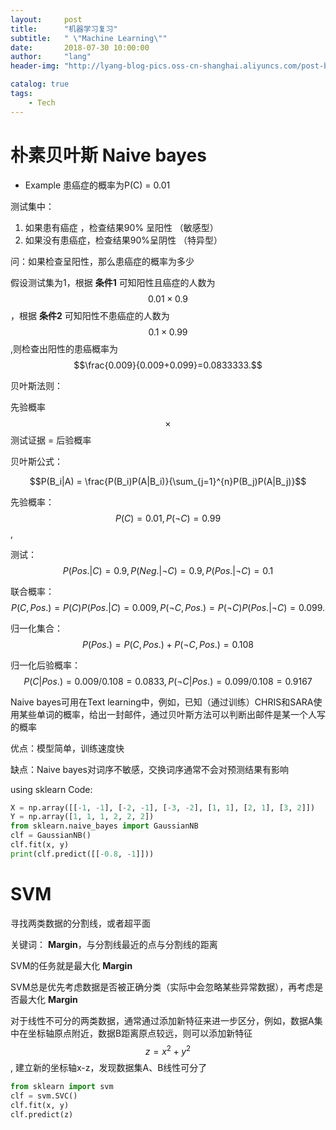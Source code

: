 ```yaml
---
layout:     post
title:      "机器学习复习"
subtitle:   " \"Machine Learning\""
date:       2018-07-30 10:00:00
author:     "lang"
header-img: "http://lyang-blog-pics.oss-cn-shanghai.aliyuncs.com/post-bg-2017/0330/170330.jpg"

catalog: true
tags:
    - Tech
---
```


# 朴素贝叶斯 Naive bayes

* Example
患癌症的概率为P(C) = 0.01

测试集中：

1. 如果患有癌症 ，检查结果90% 呈阳性 （敏感型）
2. 如果没有患癌症，检查结果90%呈阴性 （特异型）

问：如果检查呈阳性，那么患癌症的概率为多少

假设测试集为1，根据 **条件1** 可知阳性且癌症的人数为$$0.01\times{}0.9$$，根据 **条件2** 可知阳性不患癌症的人数为$$0.1\times0.99$$,则检查出阳性的患癌概率为$$\frac{0.009}{0.009+0.099}=0.0833333.$$

贝叶斯法则：

先验概率 $$\times$$ 测试证据 = 后验概率

贝叶斯公式：

$$P(B_i|A) = \frac{P(B_i)P(A|B_i)}{\sum_{j=1}^{n}P(B_j)P(A|B_j)}$$

先验概率：$$P(C) = 0.01, P(\neg{}C)=0.99$$,

测试：$$P(Pos.|C) = 0.9, P(Neg.|\neg{}C)=0.9, P(Pos.|\neg{}C)=0.1$$

联合概率：$$P(C,Pos.) = P(C)P(Pos.|C) = 0.009, P(\neg{}C,Pos.)=P(\neg{}C)P(Pos.|\neg{}C) = 0.099.$$

归一化集合：$$P(Pos.) = P(C,Pos.)+P(\neg{}C,Pos.) = 0.108$$

归一化后验概率：$$P(C|Pos.) = 0.009/0.108 = 0.0833,  P(\neg{}C|Pos.) = 0.099/0.108 = 0.9167$$

Naive bayes可用在Text learning中，例如，已知（通过训练）CHRIS和SARA使用某些单词的概率，给出一封邮件，通过贝叶斯方法可以判断出邮件是某一个人写的概率

优点：模型简单，训练速度快

缺点：Naive bayes对词序不敏感，交换词序通常不会对预测结果有影响

using sklearn
Code:

```python
X = np.array([[-1, -1], [-2, -1], [-3, -2], [1, 1], [2, 1], [3, 2]])
Y = np.array([1, 1, 1, 2, 2, 2])
from sklearn.naive_bayes import GaussianNB
clf = GaussianNB()
clf.fit(x, y)
print(clf.predict([[-0.8, -1]])) 
```

# SVM

寻找两类数据的分割线，或者超平面

关键词： **Margin**，与分割线最近的点与分割线的距离

SVM的任务就是最大化 **Margin** 

SVM总是优先考虑数据是否被正确分类（实际中会忽略某些异常数据），再考虑是否最大化 **Margin**

对于线性不可分的两类数据，通常通过添加新特征来进一步区分，例如，数据A集中在坐标轴原点附近，数据B距离原点较远，则可以添加新特征$$z=x^2+y^2$$, 建立新的坐标轴x-z，发现数据集A、B线性可分了

```python
from sklearn import svm
clf = svm.SVC()
clf.fit(x, y)
clf.predict(z)
```